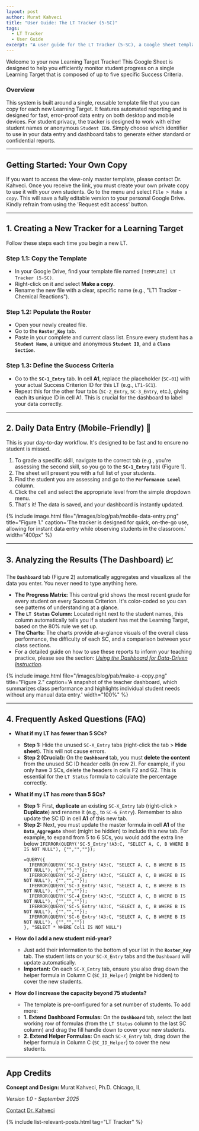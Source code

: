 ```yaml
---
layout: post
author: Murat Kahveci
title: "User Guide: The LT Tracker (5-SC)"
tags:
  - LT Tracker
  - User Guide
excerpt: "A user guide for the LT Tracker (5-SC), a Google Sheet template for educators to monitor student progress on learning targets using a data-driven, mobile-friendly system."
---
```


Welcome to your new Learning Target Tracker! This Google Sheet is designed to help you efficiently monitor student progress on a single Learning Target that is composed of up to five specific Success Criteria.

### Overview
This system is built around a single, reusable template file that you can copy for each new Learning Target. It features automated reporting and is designed for fast, error-proof data entry on both desktop and mobile devices. For student privacy, the tracker is designed to work with either student names or anonymous `Student ID`s. Simply choose which identifier to use in your data entry and dashboard tabs to generate either standard or confidential reports.

---

## Getting Started: Your Own Copy

If you want to access the view-only master template, please contact Dr. Kahveci. Once you receive the link, you must create your own private copy to use it with your own students. Go to the menu and select `File > Make a copy`. This will save a fully editable version to your personal Google Drive. Kindly refrain from using the 'Request edit access' button.

---

## 1. Creating a New Tracker for a Learning Target

Follow these steps each time you begin a new LT.

### Step 1.1: Copy the Template
* In your Google Drive, find your template file named `[TEMPLATE] LT Tracker (5-SC)`.
* Right-click on it and select **Make a copy**.
* Rename the new file with a clear, specific name (e.g., "LT1 Tracker - Chemical Reactions").

### Step 1.2: Populate the Roster
* Open your newly created file.
* Go to the **`Roster_Key`** tab.
* Paste in your complete and current class list. Ensure every student has a **`Student Name`**, a unique and anonymous **`Student ID`**, and a **`Class Section`**.

### Step 1.3: Define the Success Criteria
* Go to the **`SC-1_Entry`** tab. In cell **A1**, replace the placeholder (`SC-01`) with your actual Success Criterion ID for this LT (e.g., `LT1-SC1`).
* Repeat this for the other four tabs (`SC-2_Entry`, `SC-3_Entry`, etc.), giving each its unique ID in cell A1. This is crucial for the dashboard to label your data correctly.

---

## 2. Daily Data Entry (Mobile-Friendly) 📱

This is your day-to-day workflow. It's designed to be fast and to ensure no student is missed.

1.  To grade a specific skill, navigate to the correct tab (e.g., you're assessing the second skill, so you go to the **`SC-1_Entry`** tab) (Figure 1).
2.  The sheet will present you with a full list of your students.
3.  Find the student you are assessing and go to the **`Performance Level`** column.
4.  Click the cell and select the appropriate level from the simple dropdown menu.
5.  That's it! The data is saved, and your dashboard is instantly updated.

{% include image.html
file="/images/blog/pab/mobile-data-entry.png"
title="Figure 1."
caption='The tracker is designed for quick, on-the-go use, allowing for instant data entry while observing students in the classroom.'
width="400px"
%}

---

## 3. Analyzing the Results (The Dashboard) 📈

The **`Dashboard`** tab (Figure 2) automatically aggregates and visualizes all the data you enter. You never need to type anything here.

* **The Progress Matrix:** This central grid shows the most recent grade for every student on every Success Criterion. It's color-coded so you can see patterns of understanding at a glance.
* **The `LT Status` Column:** Located right next to the student names, this column automatically tells you if a student has met the Learning Target, based on the 80% rule we set up.
* **The Charts:** The charts provide at-a-glance visuals of the overall class performance, the difficulty of each SC, and a comparison between your class sections.
* For a detailed guide on how to use these reports to inform your teaching practice, please see the section: [*Using the Dashboard for Data-Driven Instruction*](/jpq).

{% include image.html
file="/images/blog/pab/make-a-copy.png"
title="Figure 2."
caption='A snapshot of the teacher dashboard, which summarizes class performance and highlights individual student needs without any manual data entry.'
width="100%"
%}

---

## 4. Frequently Asked Questions (FAQ)

* **What if my LT has fewer than 5 SCs?**
  * **Step 1:** Hide the unused `SC-X_Entry` tabs (right-click the tab > **Hide sheet**). This will not cause errors.
  * **Step 2 (Crucial):** On the **`Dashboard`** tab, you must **delete the content** from the unused SC ID header cells (in row 2). For example, if you only have 3 SCs, delete the headers in cells F2 and G2. This is essential for the `LT Status` formula to calculate the percentage correctly.

* **What if my LT has *more* than 5 SCs?**
  * **Step 1:** First, **duplicate** an existing `SC-X_Entry` tab (right-click > **Duplicate**) and rename it (e.g., to `SC-6_Entry`). Remember to also update the SC ID in cell **A1** of this new tab.
  * **Step 2:** Next, you must update the master formula in cell **A1** of the **`Data_Aggregate`** sheet (might be hidden) to include this new tab. For example, to expand from 5 to 6 SCs, you would add the extra line below `IFERROR(QUERY('SC-5_Entry'!A3:C, "SELECT A, C, B WHERE B IS NOT NULL"), {"","",""});`
      ```excel
      =QUERY({
        IFERROR(QUERY('SC-1_Entry'!A3:C, "SELECT A, C, B WHERE B IS NOT NULL"), {"","",""});
        IFERROR(QUERY('SC-2_Entry'!A3:C, "SELECT A, C, B WHERE B IS NOT NULL"), {"","",""});
        IFERROR(QUERY('SC-3_Entry'!A3:C, "SELECT A, C, B WHERE B IS NOT NULL"), {"","",""});
        IFERROR(QUERY('SC-4_Entry'!A3:C, "SELECT A, C, B WHERE B IS NOT NULL"), {"","",""});
        IFERROR(QUERY('SC-5_Entry'!A3:C, "SELECT A, C, B WHERE B IS NOT NULL"), {"","",""});
        IFERROR(QUERY('SC-6_Entry'!A3:C, "SELECT A, C, B WHERE B IS NOT NULL"), {"","",""})
      }, "SELECT * WHERE Col1 IS NOT NULL")
      ```

* **How do I add a new student mid-year?**
  * Just add their information to the bottom of your list in the **`Roster_Key`** tab. The student lists on your `SC-X_Entry` tabs and the `Dashboard` will update automatically.
  * **Important:** On each `SC-X_Entry` tab, ensure you also drag down the helper formula in Column C (`SC_ID_Helper`) (might be hidden) to cover the new students.

* **How do I increase the capacity beyond 75 students?**
  * The template is pre-configured for a set number of students. To add more:
  * **1. Extend Dashboard Formulas:** On the **`Dashboard`** tab, select the last working row of formulas (from the `LT Status` column to the last SC column) and drag the fill handle down to cover your new students.
  * **2. Extend Helper Formulas:** On each `SC-X_Entry` tab, drag down the helper formula in Column C (`SC_ID_Helper`) to cover the new students.

---

## App Credits

**Concept and Design:**
Murat Kahveci, Ph.D.
Chicago, IL

*Version 1.0 - September 2025*

<a href="/contact" class="btn btn-outline-primary"><i class="fas fa-envelope"></i> Contact</a>
<a href="/murat" class="btn btn-outline-secondary"><i class="fas fa-user-graduate"></i> Dr. Kahveci</a>

{% include list-relevant-posts.html tag="LT Tracker" %}